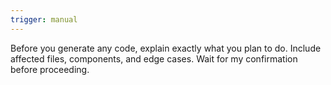 ```yaml
---
trigger: manual
---
```


Before you generate any code, explain exactly what you plan to do. Include affected files, components, and edge cases. Wait for my confirmation before proceeding.